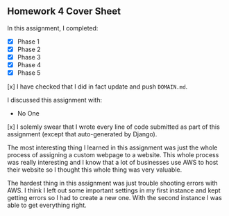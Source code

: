 Homework 4 Cover Sheet
----------------------

In this assignment, I completed:

- [x] Phase 1
- [x] Phase 2
- [x] Phase 3
- [x] Phase 4
- [x] Phase 5

[x] I have checked that I did in fact update and push `DOMAIN.md`.

I discussed this assignment with:
- No One

[x] I solemly swear that I wrote every line of code submitted as part
of this assignment (except that auto-generated by Django).

The most interesting thing I learned in this assignment was just the whole process of assigning a custom webpage to a website. This whole process was really interesting and I know that a lot of businesses use AWS to host their website so I thought this whole thing was very valuable.

The hardest thing in this assignment was just trouble shooting errors with AWS. I think I left out some important settings in my first instance and kept getting errors so I had to create a new one. With the second instance I was able to get everything right.